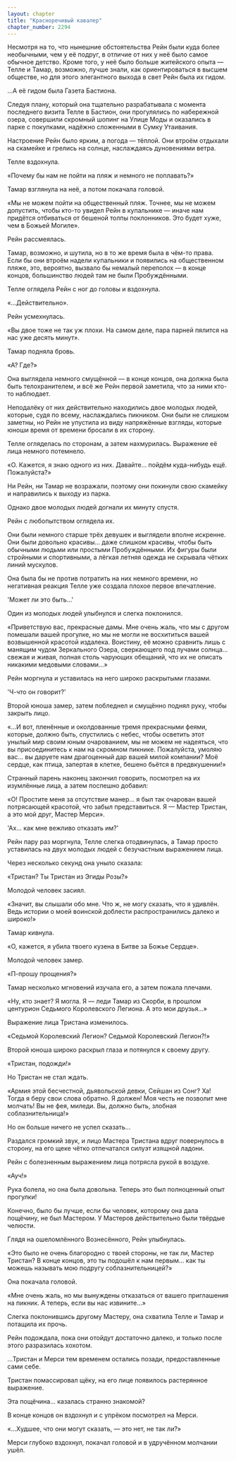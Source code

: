 ```yaml
---
layout: chapter
title: "Красноречивый кавалер"
chapter_number: 2294
---
```




Несмотря на то, что нынешние обстоятельства Рейн были куда более необычными, чем у её подруг, в отличие от них у неё было самое обычное детство. Кроме того, у неё было больше житейского опыта — Телле и Тамар, возможно, лучше знали, как ориентироваться в высшем обществе, но для этого элегантного выхода в свет Рейн была их гидом.

...А её гидом была Газета Бастиона.

Следуя плану, который она тщательно разрабатывала с момента последнего визита Телле в Бастион, они прогулялись по набережной озера, совершили скромный шопинг на Улице Моды и оказались в парке с покупками, надёжно сложенными в Сумку Утаивания.

Настроение Рейн было ярким, а погода — тёплой. Они втроём отдыхали на скамейке и грелись на солнце, наслаждаясь дуновениями ветра.

Телле вздохнула.

«Почему бы нам не пойти на пляж и немного не поплавать?»

Тамар взглянула на неё, а потом покачала головой.

«Мы не можем пойти на общественный пляж. Точнее, мы не можем допустить, чтобы кто-то увидел Рейн в купальнике — иначе нам придётся отбиваться от бешеной толпы поклонников. Это будет хуже, чем в Божьей Могиле».

Рейн рассмеялась.

Тамар, возможно, и шутила, но в то же время была в чём-то права. Если бы они втроём надели купальники и появились на общественном пляже, это, вероятно, вызвало бы немалый переполох — в конце концов, большинство людей там не были Пробуждёнными.

Телле оглядела Рейн с ног до головы и вздохнула.

«...Действительно».

Рейн усмехнулась.

«Вы двое тоже не так уж плохи. На самом деле, пара парней пялится на нас уже десять минут».

Тамар подняла бровь.

«А? Где?»

Она выглядела немного смущённой — в конце концов, она должна была быть телохранителем, и всё же Рейн первой заметила, что за ними кто-то наблюдает.

Неподалёку от них действительно находились двое молодых людей, которые, судя по всему, наслаждались пикником. Они были не слишком заметны, но Рейн не упустила из виду напряжённые взгляды, которые юноши время от времени бросали в их сторону.

Телле огляделась по сторонам, а затем нахмурилась. Выражение её лица немного потемнело.

«О. Кажется, я знаю одного из них. Давайте... пойдём куда-нибудь ещё. Пожалуйста?»

Ни Рейн, ни Тамар не возражали, поэтому они покинули свою скамейку и направились к выходу из парка.

Однако двое молодых людей догнали их минуту спустя.

Рейн с любопытством оглядела их.

Они были немного старше трёх девушек и выглядели вполне искренне. Они были довольно красивы... даже слишком красивы, чтобы быть обычными людьми или простыми Пробуждёнными. Их фигуры были стройными и спортивными, а лёгкая летняя одежда не скрывала чётких линий мускулов.

Она была бы не против потратить на них немного времени, но негативная реакция Телле уже создала плохое первое впечатление.

'Может ли это быть...'

Один из молодых людей улыбнулся и слегка поклонился.

«Приветствую вас, прекрасные дамы. Мне очень жаль, что мы с другом помешали вашей прогулке, но мы не могли не восхититься вашей возвышенной красотой издалека. Воистину, её можно сравнить лишь с манящим чудом Зеркального Озера, сверкающего под лучами солнца... свежая и живая, полная столь чарующих обещаний, что их не описать никакими медовыми словами...»

Рейн моргнула и уставилась на него широко раскрытыми глазами.

'Ч-что он говорит?'

Второй юноша замер, затем побледнел и смущённо поднял руку, чтобы закрыть лицо.

«...И вот, пленённые и околдованные тремя прекрасными феями, которые, должно быть, спустились с небес, чтобы осветить этот унылый мир своим юным очарованием, мы не можем не надеяться, что вы присоединитесь к нам на скромном пикнике. Пожалуйста, умоляю вас... вы даруете нам драгоценный дар вашей милой компании? Моё сердце, как птица, запертая в клетке, бешено бьётся в предвкушении!»

Странный парень наконец закончил говорить, посмотрел на их изумлённые лица, а затем поспешно добавил:

«О! Простите меня за отсутствие манер... я был так очарован вашей потрясающей красотой, что забыл представиться. Я — Мастер Тристан, а это мой друг, Мастер Мерси».

'Ах... как мне вежливо отказать им?'

Рейн пару раз моргнула, Телле слегка отодвинулась, а Тамар просто уставилась на двух молодых людей с безучастным выражением лица.

Через несколько секунд она уныло сказала:

«Тристан? Ты Тристан из Эгиды Розы?»

Молодой человек засиял.

«Значит, вы слышали обо мне. Что ж, не могу сказать, что я удивлён. Ведь истории о моей воинской доблести распространились далеко и широко!»

Тамар кивнула.

«О, кажется, я убила твоего кузена в Битве за Божье Сердце».

Молодой человек замер.

«П-прошу прощения?»

Тамар несколько мгновений изучала его, а затем пожала плечами.

«Ну, кто знает? Я могла. Я — леди Тамар из Скорби, в прошлом центурион Седьмого Королевского Легиона. А это мои друзья...»

Выражение лица Тристана изменилось.

«Седьмой Королевский Легион? Седьмой Королевский Легион?!»

Второй юноша широко раскрыл глаза и потянулся к своему другу.

«Тристан, подожди!»

Но Тристан не стал ждать.

«Армия этой бесчестной, дьявольской девки, Сейшан из Сонг? Ха! Тогда я беру свои слова обратно. Я должен! Моя честь не позволит мне молчать! Вы не фея, миледи. Вы, должно быть, злобная соблазнительница!»

Но он больше ничего не успел сказать...

Раздался громкий звук, и лицо Мастера Тристана вдруг повернулось в сторону, на его щеке чётко отпечатался силуэт изящной ладони.

Рейн с болезненным выражением лица потрясла рукой в воздухе.

«Ауч!»

Рука болела, но она была довольна. Теперь это был полноценный опыт прогулки!

Конечно, было бы лучше, если бы человек, которому она дала пощёчину, не был Мастером. У Мастеров действительно были твёрдые челюсти.

Глядя на ошеломлённого Вознесённого, Рейн улыбнулась.

«Это было не очень благородно с твоей стороны, не так ли, Мастер Тристан? В конце концов, это ты подошёл к нам первым... как ты можешь называть мою подругу соблазнительницей?»

Она покачала головой.

«Мне очень жаль, но мы вынуждены отказаться от вашего приглашения на пикник. А теперь, если вы нас извините...»

Слегка поклонившись другому Мастеру, она схватила Телле и Тамар и потащила их прочь.

Рейн подождала, пока они отойдут достаточно далеко, и только после этого разразилась хохотом.

...Тристан и Мерси тем временем остались позади, предоставленные сами себе.

Тристан помассировал щёку, на его лице появилось растерянное выражение.

Эта пощёчина... казалась странно знакомой?

В конце концов он вздохнул и с упрёком посмотрел на Мерси.

«...Худшее, что они могут сказать, — это нет, не так ли?»

Мерси глубоко вздохнул, покачал головой и в удручённом молчании ушёл.

